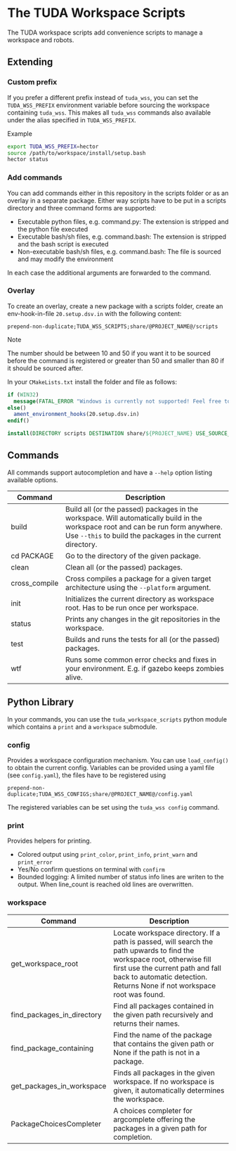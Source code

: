 # The TUDA Workspace Scripts

The TUDA workspace scripts add convenience scripts to manage a workspace and robots.

## Extending

### Custom prefix

If you prefer a different prefix instead of `tuda_wss`, you can set the `TUDA_WSS_PREFIX` environment
variable before sourcing the workspace containing `tuda_wss`.
This makes all `tuda_wss` commands also available under the alias specified in `TUDA_WSS_PREFIX`.

Example

```bash
export TUDA_WSS_PREFIX=hector
source /path/to/workspace/install/setup.bash
hector status
```

### Add commands

You can add commands either in this repository in the scripts folder or as an overlay in a separate package.
Either way scripts have to be put in a scripts directory and three command forms are supported:

* Executable python files, e.g. command.py: The extension is stripped and the python file executed
* Executable bash/sh files, e.g. command.bash: The extension is stripped and the bash script is executed 
* Non-executable bash/sh files, e.g. command.bash: The file is sourced and may modify the environment

In each case the additional arguments are forwarded to the command.

### Overlay

To create an overlay, create a new package with a scripts folder, create an env-hook-in-file `20.setup.dsv.in` with the following content:

```dsv
prepend-non-duplicate;TUDA_WSS_SCRIPTS;share/@PROJECT_NAME@/scripts
```

> [!NOTE]
> The number should be between 10 and 50 if you want it to be sourced before the command is registered or greater than 50 and smaller than 80 if it should be sourced after.

In your `CMakeLists.txt` install the folder and file as follows:

```cmake
if (WIN32)
  message(FATAL_ERROR "Windows is currently not supported! Feel free to add support :)")
else()
  ament_environment_hooks(20.setup.dsv.in)
endif()

install(DIRECTORY scripts DESTINATION share/${PROJECT_NAME} USE_SOURCE_PERMISSIONS)
```

## Commands

All commands support autocompletion and have a `--help` option listing available options.

| Command |  Description |
| --- | --- |
| build | Build all (or the passed) packages in the workspace. Will automatically build in the workspace root and can be run form anywhere. Use `--this` to build the packages in the current directory. |
| cd PACKAGE | Go to the directory of the given package. |
| clean | Clean all (or the passed) packages. |
| cross_compile | Cross compiles a package for a given target architecture using the `--platform` argument. |
| init | Initializes the current directory as workspace root. Has to be run once per workspace. |
| status | Prints any changes in the git repositories in the workspace. |
| test | Builds and runs the tests for all (or the passed) packages. |
| wtf | Runs some common error checks and fixes in your environment. E.g. if gazebo keeps zombies alive. |

## Python Library

In your commands, you can use the `tuda_workspace_scripts` python module which contains a `print` and a `workspace` submodule.

### config

Provides a workspace configuration mechanism. You can use `load_config()` to obtain the current config.
Variables can be provided using a yaml file (see `config.yaml`), the files have to be registered using

```dsv
prepend-non-duplicate;TUDA_WSS_CONFIGS;share/@PROJECT_NAME@/config.yaml
```

The registered variables can be set using the `tuda_wss config` command.

### print

Provides helpers for printing.

* Colored output using `print_color`, `print_info`, `print_warn` and `print_error`
* Yes/No confirm questions on terminal with `confirm`
* Bounded logging: A limited number of status info lines are writen to the output. When line_count is reached old lines are overwritten.

### workspace

| Command | Description |
| --- | --- |
| get_workspace_root |  Locate workspace directory. If a path is passed, will search the path upwards to find the workspace root, otherwise fill first use the current path and fall back to automatic detection. Returns None if not workspace root was found. |
| find_packages_in_directory | Find all packages contained in the given path recursively and returns their names. |
| find_package_containing | Find the name of the package that contains the given path or None if the path is not in a package. |
| get_packages_in_workspace | Finds all packages in the given workspace. If no workspace is given, it automatically determines the workspace. |
| PackageChoicesCompleter | A choices completer for argcomplete offering the packages in a given path for completion. |
